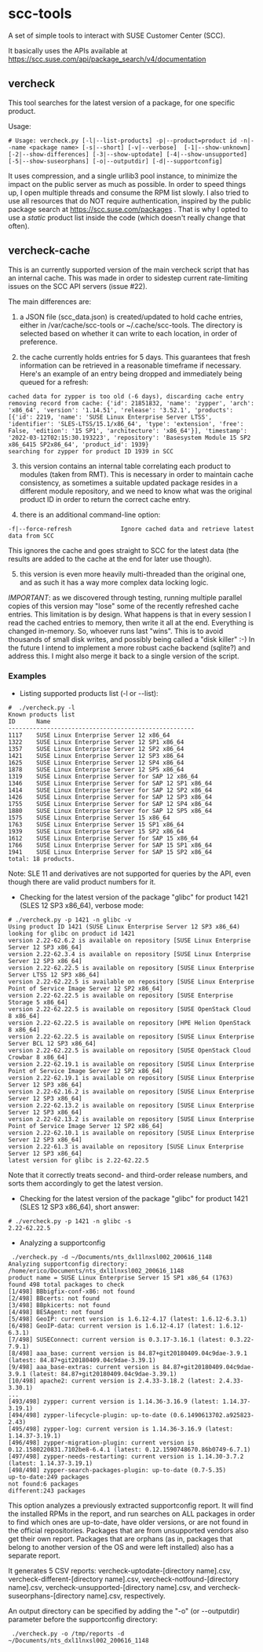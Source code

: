 # scc-tools

A set of simple tools to interact with SUSE Customer Center (SCC).

It basically uses the APIs available at https://scc.suse.com/api/package_search/v4/documentation


## vercheck

This tool searches for the latest version of a package, for one specific product.

Usage: 
```
# Usage: vercheck.py [-l|--list-products] -p|--product=product id -n|--name <package name> [-s|--short] [-v|--verbose]  [-1|--show-unknown] [-2|--show-differences] [-3|--show-uptodate] [-4|--show-unsupported] [-5|--show-suseorphans] [-o|--outputdir] [-d|--supportconfig]
```

It uses compression, and a single urllib3 pool instance, to minimize the impact on the public server as much as possible. In order to speed things up, I open multiple threads and consume the RPM list slowly.
I also tried to use all resources that do NOT require authentication, inspired by the public package search at https://scc.suse.com/packages . That is why I opted to use a *static* product list inside the code (which doesn't really change that often).

## vercheck-cache

This is an currently supported version of the main vercheck script that has an internal cache. This was made in order to sidestep current rate-limiting issues on the SCC API servers (issue #22).

The main differences are:

1) a JSON file (scc_data.json) is created/updated to hold cache entries, either in /var/cache/scc-tools or ~/.cache/scc-tools. The directory is selected based on whether it can write to each location, in order of preference.

2) the cache currently holds entries for 5 days. This guarantees that fresh information can be retrieved in a reasonable timeframe if necessary.
Here's an example of an entry being dropped and immediately being queued for a refresh:
```
cached data for zypper is too old (-6 days), discarding cache entry
removing record from cache: {'id': 21851832, 'name': 'zypper', 'arch': 'x86_64', 'version': '1.14.51', 'release': '3.52.1', 'products': [{'id': 2219, 'name': 'SUSE Linux Enterprise Server LTSS', 'identifier': 'SLES-LTSS/15.1/x86_64', 'type': 'extension', 'free': False, 'edition': '15 SP1', 'architecture': 'x86_64'}], 'timestamp': '2022-03-12T02:15:30.193223', 'repository': 'Basesystem Module 15 SP2 x86_6415 SP2x86_64', 'product_id': 1939}
searching for zypper for product ID 1939 in SCC
```
3) this version contains an internal table correlating each product to modules (taken from RMT). This is necessary in order to maintain cache consistency, as sometimes a suitable updated package resides in a different module repository, and we need to know what was the original product ID in order to return the correct cache entry.

4) there is an additional command-line option:
```
-f|--force-refresh              Ignore cached data and retrieve latest data from SCC
```
This ignores the cache and goes straight to SCC for the latest data (the results are added to the cache at the end for later use though).

5) this version is even more heavily multi-threaded than the original one, and as such it has a way more complex data locking logic.

*IMPORTANT*: as we discovered through testing, running multiple parallel copies of this version may "lose" some of the recently refreshed cache entries. This limitation is by design. What happens is that in every session I read the cached entries to memory, then write it all at the end. Everything is changed in-memory. So, whoever runs last "wins". This is to avoid thousands of small disk writes, and possibly being called a "disk killer" :-)
In the future I intend to implement a more robust cache backend (sqlite?) and address this. I might also merge it back to a single version of the script.


### Examples

* Listing supported products list (-l or --list):

```
#  ./vercheck.py -l
Known products list
ID      Name
-----------------------------------------------------
1117    SUSE Linux Enterprise Server 12 x86_64
1322    SUSE Linux Enterprise Server 12 SP1 x86_64
1357    SUSE Linux Enterprise Server 12 SP2 x86_64
1421    SUSE Linux Enterprise Server 12 SP3 x86_64
1625    SUSE Linux Enterprise Server 12 SP4 x86_64
1878    SUSE Linux Enterprise Server 12 SP5 x86_64
1319    SUSE Linux Enterprise Server for SAP 12 x86_64
1346    SUSE Linux Enterprise Server for SAP 12 SP1 x86_64
1414    SUSE Linux Enterprise Server for SAP 12 SP2 x86_64
1426    SUSE Linux Enterprise Server for SAP 12 SP3 x86_64
1755    SUSE Linux Enterprise Server for SAP 12 SP4 x86_64
1880    SUSE Linux Enterprise Server for SAP 12 SP5 x86_64
1575    SUSE Linux Enterprise Server 15 x86_64
1763    SUSE Linux Enterprise Server 15 SP1 x86_64
1939    SUSE Linux Enterprise Server 15 SP2 x86_64
1612    SUSE Linux Enterprise Server for SAP 15 x86_64
1766    SUSE Linux Enterprise Server for SAP 15 SP1 x86_64
1941    SUSE Linux Enterprise Server for SAP 15 SP2 x86_64
total: 18 products.
``` 

Note: SLE 11 and derivatives are not supported for queries by the API, even though there are valid product numbers for it.

*  Checking for the latest version of the package "glibc" for product 1421 (SLES 12 SP3 x86_64), verbose mode:

```
# ./vercheck.py -p 1421 -n glibc -v
Using product ID 1421 (SUSE Linux Enterprise Server 12 SP3 x86_64)
looking for glibc on product id 1421
version 2.22-62.6.2 is available on repository [SUSE Linux Enterprise Server 12 SP3 x86_64]
version 2.22-62.3.4 is available on repository [SUSE Linux Enterprise Server 12 SP3 x86_64]
version 2.22-62.22.5 is available on repository [SUSE Linux Enterprise Server LTSS 12 SP3 x86_64]
version 2.22-62.22.5 is available on repository [SUSE Linux Enterprise Point of Service Image Server 12 SP2 x86_64]
version 2.22-62.22.5 is available on repository [SUSE Enterprise Storage 5 x86_64]
version 2.22-62.22.5 is available on repository [SUSE OpenStack Cloud 8 x86_64]
version 2.22-62.22.5 is available on repository [HPE Helion OpenStack 8 x86_64]
version 2.22-62.22.5 is available on repository [SUSE Linux Enterprise Server BCL 12 SP3 x86_64]
version 2.22-62.22.5 is available on repository [SUSE OpenStack Cloud Crowbar 8 x86_64]
version 2.22-62.19.1 is available on repository [SUSE Linux Enterprise Point of Service Image Server 12 SP2 x86_64]
version 2.22-62.19.1 is available on repository [SUSE Linux Enterprise Server 12 SP3 x86_64]
version 2.22-62.16.2 is available on repository [SUSE Linux Enterprise Server 12 SP3 x86_64]
version 2.22-62.13.2 is available on repository [SUSE Linux Enterprise Server 12 SP3 x86_64]
version 2.22-62.13.2 is available on repository [SUSE Linux Enterprise Point of Service Image Server 12 SP2 x86_64]
version 2.22-62.10.1 is available on repository [SUSE Linux Enterprise Server 12 SP3 x86_64]
version 2.22-61.3 is available on repository [SUSE Linux Enterprise Server 12 SP3 x86_64]
latest version for glibc is 2.22-62.22.5
```

Note that it correctly treats second- and third-order release numbers, and sorts them accordingly to get the latest version.


* Checking for the latest version of the package "glibc" for product 1421 (SLES 12 SP3 x86_64), short answer:
```
# ./vercheck.py -p 1421 -n glibc -s
2.22-62.22.5

```

* Analyzing a supportconfig
```
 ./vercheck.py -d ~/Documents/nts_dxl1lnxsl002_200616_1148 
Analyzing supportconfig directory: /home/erico/Documents/nts_dxl1lnxsl002_200616_1148
product name = SUSE Linux Enterprise Server 15 SP1 x86_64 (1763)
found 498 total packages to check
[1/498] BBbigfix-conf-x86: not found
[2/498] BBcerts: not found
[3/498] BBpkicerts: not found
[4/498] BESAgent: not found
[5/498] GeoIP: current version is 1.6.12-4.17 (latest: 1.6.12-6.3.1)
[6/498] GeoIP-data: current version is 1.6.12-4.17 (latest: 1.6.12-6.3.1)
[7/498] SUSEConnect: current version is 0.3.17-3.16.1 (latest: 0.3.22-7.9.1)
[8/498] aaa_base: current version is 84.87+git20180409.04c9dae-3.9.1 (latest: 84.87+git20180409.04c9dae-3.39.1)
[9/498] aaa_base-extras: current version is 84.87+git20180409.04c9dae-3.9.1 (latest: 84.87+git20180409.04c9dae-3.39.1)
[10/498] apache2: current version is 2.4.33-3.18.2 (latest: 2.4.33-3.30.1)
...
[493/498] zypper: current version is 1.14.36-3.16.9 (latest: 1.14.37-3.19.1)
[494/498] zypper-lifecycle-plugin: up-to-date (0.6.1490613702.a925823-2.43)
[495/498] zypper-log: current version is 1.14.36-3.16.9 (latest: 1.14.37-3.19.1)
[496/498] zypper-migration-plugin: current version is 0.12.1580220831.7102be8-6.4.1 (latest: 0.12.1590748670.86b0749-6.7.1)
[497/498] zypper-needs-restarting: current version is 1.14.30-3.7.2 (latest: 1.14.37-3.19.1)
[498/498] zypper-search-packages-plugin: up-to-date (0.7-5.35)
up-to-date:249 packages
not found:6 packages
different:243 packages
```

This option analyzes a previously extracted supportconfig report. It will find the installed RPMs in the report, and run
searches on ALL packages in order to find which ones are up-to-date, have older versions, or are not found in the official
repositories. Packages that are from unsupported vendors also get their own report. Packages that are orphans (as in, packages that belong to another version of the OS and were left installed) also has a separate report.

It generates 5 CSV reports: vercheck-uptodate-[directory name].csv, vercheck-different-[directory name].csv, vercheck-notfound-[directory name].csv, vercheck-unsupported-[directory name].csv, and vercheck-suseorphans-[directory name].csv, respectively.

An output directory can be specified by adding the "-o" (or --outputdir) parameter before the supportconfig directory:
```
 ./vercheck.py -o /tmp/reports -d ~/Documents/nts_dxl1lnxsl002_200616_1148 
```
